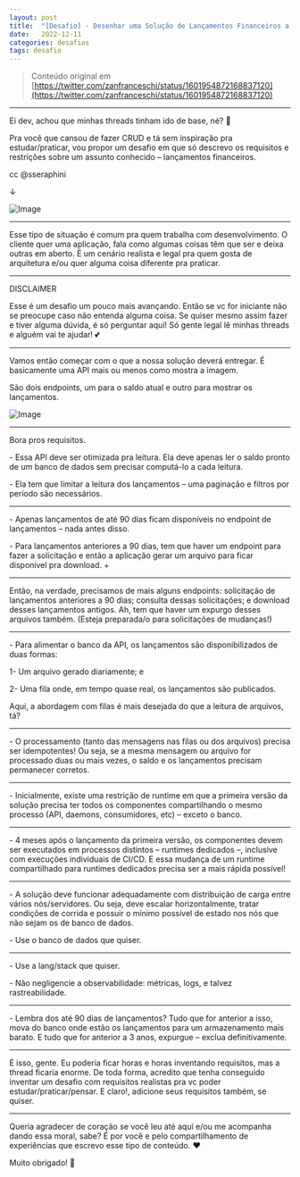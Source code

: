 ```yaml
---
layout: post
title:  "[Desafio] - Desenhar uma Solução de Lançamentos Financeiros a Partir de Requisitos"
date:   2022-12-11
categories: desafios
tags: desafio
---
```


> Conteúdo original em [https://twitter.com/zanfranceschi/status/1601954872168837120](https://twitter.com/zanfranceschi/status/1601954872168837120)

---

Ei dev, achou que minhas threads tinham ido de base, né? 🤭

Pra você que cansou de fazer CRUD e tá sem inspiração pra estudar/praticar, vou propor um desafio em que só descrevo os requisitos e restrições sobre um assunto conhecido – lançamentos financeiros.

cc @sseraphini

↓

![Image](https://dev-to-uploads.s3.amazonaws.com/uploads/articles/0u1pzswnlroa6cgx8q3g.png)

---

Esse tipo de situação é comum pra quem trabalha com desenvolvimento. O cliente quer uma aplicação, fala como algumas coisas têm que ser e deixa outras em aberto. É um cenário realista e legal pra quem gosta de arquitetura e/ou quer alguma coisa diferente pra praticar.

---

DISCLAIMER

Esse é um desafio um pouco mais avançando. Então se vc for iniciante não se preocupe caso não entenda alguma coisa. Se quiser mesmo assim fazer e tiver alguma dúvida, é só perguntar aqui! Só gente legal lê minhas threads e alguém vai te ajudar! 💕

---

Vamos então começar com o que a nossa solução deverá entregar. É basicamente uma API mais ou menos como mostra a imagem.

São dois endpoints, um para o saldo atual e outro para mostrar os lançamentos.

![Image](https://dev-to-uploads.s3.amazonaws.com/uploads/articles/vo96ix16m05kmu8clbqg.png)

---

Bora pros requisitos.

\- Essa API deve ser otimizada pra leitura. Ela deve apenas ler o saldo pronto de um banco de dados sem precisar computá-lo a cada leitura.

\- Ela tem que limitar a leitura dos lançamentos – uma paginação e filtros por período são necessários.

---

\- Apenas lançamentos de até 90 dias ficam disponíveis no endpoint de lançamentos – nada antes disso.

\- Para lançamentos anteriores a 90 dias, tem que haver um endpoint para fazer a solicitação e então a aplicação gerar um arquivo para ficar disponível pra download. +

---

Então, na verdade, precisamos de mais alguns endpoints: solicitação de lançamentos anteriores a 90 dias; consulta dessas solicitações; e download desses lançamentos antigos. Ah, tem que haver um expurgo desses arquivos também.  (Esteja preparada/o para solicitações de mudanças!)

---

\- Para alimentar o banco da API, os lançamentos são disponibilizados de duas formas:

1- Um arquivo gerado diariamente; e

2- Uma fila onde, em tempo quase real, os lançamentos são publicados.

Aqui, a abordagem com filas é mais desejada do que a leitura de arquivos, tá?

---

\- O processamento (tanto das mensagens nas filas ou dos arquivos) precisa ser idempotentes! Ou seja, se a mesma mensagem ou arquivo for processado duas ou mais vezes, o saldo e os lançamentos precisam permanecer corretos.

---

\- Inicialmente, existe uma restrição de runtime em que a primeira versão da solução precisa ter todos os componentes compartilhando o mesmo processo (API, daemons, consumidores, etc) – exceto o banco.

---

\- 4 meses após o lançamento da primeira versão, os componentes devem ser executados em processos distintos – runtimes dedicados –, inclusive com execuções individuais de CI/CD. E essa mudança de um runtime compartilhado para runtimes dedicados precisa ser a mais rápida possível!

---

\- A solução deve funcionar adequadamente com distribuição de carga entre vários nós/servidores. Ou seja, deve escalar horizontalmente, tratar condições de corrida e possuir o mínimo possível de estado nos nós que não sejam os de banco de dados.

\- Use o banco de dados que quiser.

---

\- Use a lang/stack que quiser.

\- Não negligencie a observabilidade: métricas, logs, e talvez rastreabilidade.

---

\- Lembra dos até 90 dias de lançamentos? Tudo que for anterior a isso, mova do banco onde estão os lançamentos para um armazenamento mais barato. E tudo que for anterior a 3 anos, expurgue – exclua definitivamente.

---

É isso, gente. Eu poderia ficar horas e horas inventando requisitos, mas a thread ficaria enorme. De toda forma, acredito que tenha conseguido inventar um desafio com requisitos realistas pra vc poder estudar/praticar/pensar. E claro!, adicione seus requisitos também, se quiser.

---

Queria agradecer de coração se você leu até aqui e/ou me acompanha dando essa moral, sabe? É por você e pelo compartilhamento de experiências que escrevo esse tipo de conteúdo.  ♥️

Muito obrigado! 🥹






